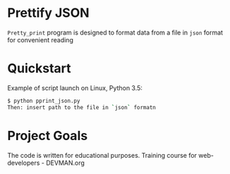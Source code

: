 
# Prettify JSON
`Pretty_print` program is designed to format data from a file in `json` format for convenient reading

# Quickstart

Example of script launch on Linux, Python 3.5:
```bash
$ python pprint_json.py 
Then: insert path to the file in `json` formatn
```
# Project Goals
The code is written for educational purposes. Training course for web-developers - DEVMAN.org
